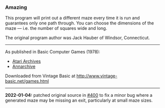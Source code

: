 ### Amazing

This program will print out a different maze every time it is run and guarantees only one path through. You can choose the dimensions of the maze — i.e. the number of squares wide and long.

The original program author was Jack Hauber of Windsor, Connecticut.

---

As published in Basic Computer Games (1978):
- [Atari Archives](https://www.atariarchives.org/basicgames/showpage.php?page=3)
- [Annarchive](https://annarchive.com/files/Basic_Computer_Games_Microcomputer_Edition.pdf#page=18)

Downloaded from Vintage Basic at
http://www.vintage-basic.net/games.html

---

**2022-01-04:** patched original source in [#400](https://github.com/coding-horror/basic-computer-games/pull/400) to fix a minor bug where a generated maze may be missing an exit, particularly at small maze sizes.
